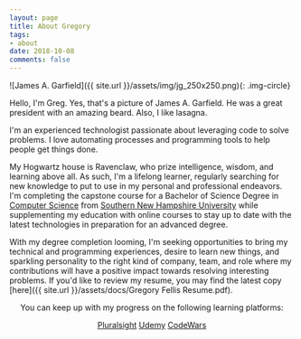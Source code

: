 ```yaml
---
layout: page
title: About Gregory
tags: 
- about
date: 2018-10-08
comments: false
---
```


![James A. Garfield]({{ site.url }}/assets/img/jg_250x250.png){: .img-circle}

Hello, I'm Greg. Yes, that's a picture of James A. Garfield. He was a great president with an amazing beard. Also, I like lasagna.

I'm an experienced technologist passionate about leveraging code to solve problems. I love automating processes and programming tools to help people get things done.

My Hogwartz house is Ravenclaw, who prize intelligence, wisdom, and learning above all.  As such, I'm a lifelong learner, regularly searching for new knowledge to put to use in my personal and professional endeavors.  I'm completing the capstone course for a Bachelor of Science Degree in [Computer Science](https://www.snhu.edu/online-degrees/bachelors/bs-in-computer-science) from [Southern New Hampshire University](https://www.snhu.edu) while supplementing my education with online courses to stay up to date with the latest technologies in preparation for an advanced degree.

With my degree completion looming, I'm seeking opportunities to bring my technical and programming experiences, desire to learn new things, and sparkling personality to the right kind of company, team, and role where my contributions will have a positive impact towards resolving interesting problems.  If you'd like to review my resume, you may find the latest copy [here]({{ site.url }}/assets/docs/Gregory Fellis Resume.pdf).

<center>
You can keep up with my progress on the following learning platforms:
<p>
<a href="https://app.pluralsight.com/profile/gsfellis" target="_blank" class="btn btn-info">Pluralsight</a>
<a href="https://www.udemy.com/user/gregorysfellis/" target="_blank" class="btn btn-info">Udemy</a>
<a href="https://www.codewars.com/users/gsfellis" target="_blank" class="btn btn-info">CodeWars</a>
</p>
</center>
